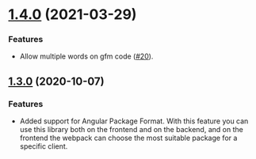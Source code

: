 <a name="1.4.0"></a>
# [1.4.0](https://github.com/ts-stack/markdown/releases/tag/1.4.0) (2021-03-29)

### Features

- Allow multiple words on gfm code ([#20](https://github.com/ts-stack/markdown/pull/20)).

<a name="1.3.0"></a>
## [1.3.0](https://github.com/ts-stack/markdown/releases/tag/1.3.0) (2020-10-07)

### Features

- Added support for Angular Package Format. With this feature you can use this library both on the frontend and on the backend, and on the frontend the webpack can choose the most suitable package for a specific client.
